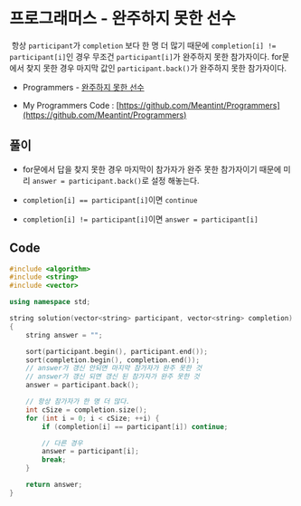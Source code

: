 # 프로그래머스 - 완주하지 못한 선수

&nbsp;항상 `participant`가 `completion` 보다 한 명 더 많기 때문에 `completion[i] != participant[i]`인 경우 무조건 `participant[i]`가 완주하지 못한 참가자이다. for문에서 찾지 못한 경우 마지막 값인 `participant.back()`가 완주하지 못한 참가자이다.

- Programmers - [완주하지 못한 선수](https://programmers.co.kr/learn/courses/30/lessons/42576)

- My Programmers Code : [https://github.com/Meantint/Programmers](https://github.com/Meantint/Programmers)

## 풀이

- for문에서 답을 찾지 못한 경우 마지막이 참가자가 완주 못한 참가자이기 때문에 미리 `answer = participant.back()`로 설정 해놓는다.

- `completion[i] == participant[i]`이면 `continue`

- `completion[i] != participant[i]`이면 `answer = participant[i]`

## Code

```cpp
#include <algorithm>
#include <string>
#include <vector>

using namespace std;

string solution(vector<string> participant, vector<string> completion)
{
    string answer = "";

    sort(participant.begin(), participant.end());
    sort(completion.begin(), completion.end());
    // answer가 갱신 안되면 마지막 참가자가 완주 못한 것
    // answer가 갱신 되면 갱신 된 참가자가 완주 못한 것
    answer = participant.back();

    // 항상 참가자가 한 명 더 많다.
    int cSize = completion.size();
    for (int i = 0; i < cSize; ++i) {
        if (completion[i] == participant[i]) continue;

        // 다른 경우
        answer = participant[i];
        break;
    }

    return answer;
}
```
